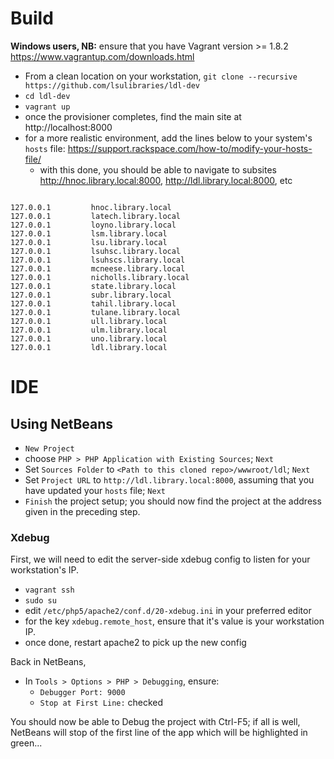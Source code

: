 # Build

__Windows users, NB:__ ensure that you have Vagrant version >= 1.8.2 https://www.vagrantup.com/downloads.html

* From a clean location on your workstation, `git clone --recursive https://github.com/lsulibraries/ldl-dev`
* `cd ldl-dev`
* `vagrant up`
* once the provisioner completes, find the main site at http://localhost:8000
* for a more realistic environment, add the lines below to your system's `hosts` file: https://support.rackspace.com/how-to/modify-your-hosts-file/
  * with this done, you should be able to navigate to subsites http://hnoc.library.local:8000, http://ldl.library.local:8000, etc


~~~

127.0.0.1         hnoc.library.local
127.0.0.1         latech.library.local
127.0.0.1         loyno.library.local
127.0.0.1         lsm.library.local
127.0.0.1         lsu.library.local
127.0.0.1         lsuhsc.library.local
127.0.0.1         lsuhscs.library.local
127.0.0.1         mcneese.library.local
127.0.0.1         nicholls.library.local
127.0.0.1         state.library.local
127.0.0.1         subr.library.local
127.0.0.1         tahil.library.local
127.0.0.1         tulane.library.local
127.0.0.1         ull.library.local
127.0.0.1         ulm.library.local
127.0.0.1         uno.library.local
127.0.0.1         ldl.library.local

~~~

# IDE

## Using NetBeans

* `New Project`
* choose `PHP > PHP Application with Existing Sources`; `Next`
* Set `Sources Folder` to `<Path to this cloned repo>/wwwroot/ldl`; `Next`
* Set `Project URL` to `http://ldl.library.local:8000`, assuming that you have updated your `hosts` file; `Next`
* `Finish` the project setup; you should now find the project at the address given in the preceding step.

### Xdebug

First, we will need to edit the server-side xdebug config to listen for your workstation's IP.

* `vagrant ssh`
* `sudo su`
* edit `/etc/php5/apache2/conf.d/20-xdebug.ini` in your preferred editor
* for the key `xdebug.remote_host`, ensure that it's value is your workstation IP.
* once done, restart apache2 to pick up the new config


Back in NetBeans, 

* In `Tools > Options > PHP > Debugging`, ensure:
  * `Debugger Port: 9000`
  * `Stop at First Line:` checked

You should now be able to Debug the project with Ctrl-F5; if all is well, NetBeans will stop of the first line of the app which will be highlighted in green...
